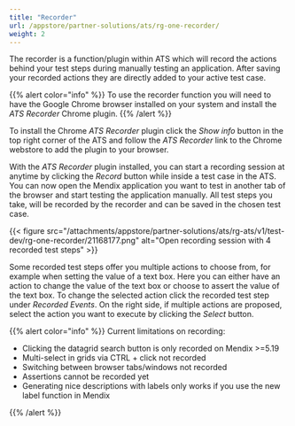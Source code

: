 ```yaml
---
title: "Recorder"
url: /appstore/partner-solutions/ats/rg-one-recorder/
weight: 2
---
```


The recorder is a function/plugin within ATS which will record the actions behind your test steps during manually testing an application. After saving your recorded actions they are directly added to your active test case.

{{% alert color="info" %}}
To use the recorder function you will need to have the Google Chrome browser installed on your system and install the *ATS Recorder* Chrome plugin.
{{% /alert %}}

To install the Chrome *ATS Recorder* plugin click the *Show info* button in the top right corner of the ATS and follow the *ATS Recorder* link to the Chrome webstore to add the plugin to your browser.

With the *ATS Recorder* plugin installed, you can start a recording session at anytime by clicking the *Record* button while inside a test case in the ATS. You can now open the Mendix application you want to test in another tab of the browser and start testing the application manually. All test steps you take, will be recorded by the recorder and can be saved in the chosen test case.

{{< figure src="/attachments/appstore/partner-solutions/ats/rg-ats/v1/test-dev/rg-one-recorder/21168177.png" alt="Open recording session with 4 recorded test steps" >}}

Some recorded test steps offer you multiple actions to choose from, for example when setting the value of a text box. Here you can either have an action to change the value of the text box or choose to assert the value of the text box. To change the selected action click the recorded test step under *Recorded Events*. On the right side, if multiple actions are proposed, select the action you want to execute by clicking the *Select* button.

{{% alert color="info" %}}
Current limitations on recording:

* Clicking the datagrid search button is only recorded on Mendix >=5.19
* Multi-select in grids via CTRL + click not recorded
* Switching between browser tabs/windows not recorded
* Assertions cannot be recorded yet
* Generating nice descriptions with labels only works if you use the new label function in Mendix

{{% /alert %}}
